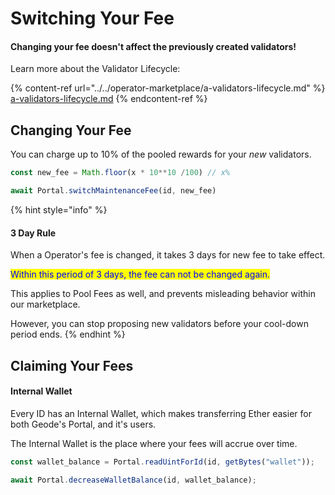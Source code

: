 # Switching Your Fee

#### Changing your fee doesn't affect the previously created validators!

Learn more about the Validator Lifecycle:

{% content-ref url="../../operator-marketplace/a-validators-lifecycle.md" %}
[a-validators-lifecycle.md](../../operator-marketplace/a-validators-lifecycle.md)
{% endcontent-ref %}

## Changing Your Fee

You can charge up to 10% of the pooled rewards for your _new_ validators.

```javascript
const new_fee = Math.floor(x * 10**10 /100) // x%

await Portal.switchMaintenanceFee(id, new_fee)
```

{% hint style="info" %}
#### 3 Day Rule

When a Operator's fee is changed, it takes 3 days for new fee to take effect.&#x20;

<mark style="color:blue;">Within this period of 3 days, the fee can not be changed again.</mark>

This applies to Pool Fees as well, and prevents misleading behavior within our marketplace.

However, you can stop proposing new validators before your cool-down period ends.
{% endhint %}

## Claiming Your Fees

#### Internal Wallet

Every ID has an Internal Wallet, which makes transferring Ether easier for both Geode's Portal, and it's users.

The Internal Wallet is the place where your fees will accrue over time.

```javascript
const wallet_balance = Portal.readUintForId(id, getBytes("wallet"));

await Portal.decreaseWalletBalance(id, wallet_balance);
```
